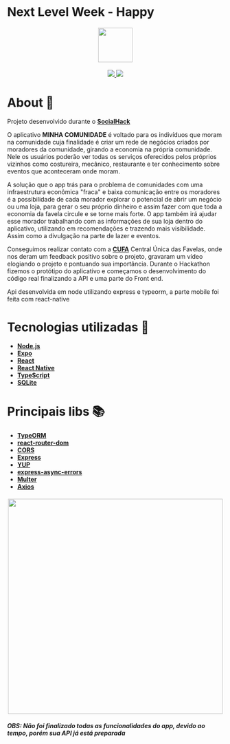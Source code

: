 # Next Level Week - Happy

<h4 align="center">

<img src="https://user-images.githubusercontent.com/53586466/102030711-891f9500-3d92-11eb-877c-e638aee3ea43.png" width="80px" />
</h4>

<p align="center">
	<a href="https://github.com/Douglas-Cezaro">
	    <img src="https://img.shields.io/badge/author-DouglasCezaro-greenlight">
	</a>
    <a href="https://github.com/Douglas-Cezaro/SocialHack/search?l=TSX">
	    <img src="https://img.shields.io/badge/made%20with-typescript-blue">
	</a>
</p>

# About 🧾

Projeto desenvolvido durante o [**SocialHack**](https://socialhack.com.br/)

O aplicativo **MINHA COMUNIDADE** é voltado para os indivíduos que moram na comunidade cuja finalidade é criar um rede de negócios criados por moradores da comunidade, girando a economia na própria comunidade. Nele os usuários poderão ver todas os serviços oferecidos pelos próprios vizinhos como costureira, mecânico, restaurante e ter conhecimento sobre eventos que aconteceram onde moram.

A solução que o app trás para o problema de comunidades com uma infraestrutura econômica "fraca" e baixa comunicação entre os moradores é a possibilidade de cada morador explorar o potencial de abrir um negócio ou uma loja, para gerar o seu próprio dinheiro e assim fazer com que toda a economia da favela circule e se torne mais forte. O app também irá ajudar esse morador trabalhando com as informações de sua loja dentro do aplicativo, utilizando em recomendações e trazendo mais visibilidade. Assim como a divulgação na parte de lazer e eventos.

Conseguimos realizar contato com a [**CUFA**](https://www.cufa.org.br/) Central Única das
Favelas, onde nos deram um feedback positivo sobre o projeto, gravaram um vídeo elogiando o projeto e pontuando sua importância.
Durante o Hackathon fizemos o protótipo do aplicativo e começamos o desenvolvimento do código real finalizando a API e uma parte do Front end.

Api desenvolvida em node utilizando express e typeorm, a parte mobile foi feita com react-native

# Tecnologias utilizadas 🧰

- [**Node.js**](https://nodejs.org/en/)
- [**Expo**](https://expo.io/)
- [**React**](https://pt-br.reactjs.org/)
- [**React Native**](https://reactnative.dev/)
- [**TypeScript**](https://www.typescriptlang.org/)
- [**SQLite**](https://www.sqlite.org/index.html)

# Principais libs 📚

- [**TypeORM**](https://typeorm.io/#/)
- [**react-router-dom**](https://reactrouter.com/web/guides/quick-start)
- [**CORS**](http://expressjs.com/en/resources/middleware/cors.html)
- [**Express**](https://expressjs.com/pt-br/)
- [**YUP**](https://www.npmjs.com/package/yup)
- [**express-async-errors**](https://www.npmjs.com/package/express-async-errors)
- [**Multer**](https://www.npmjs.com/package/multer)
- [**Axios**](https://blog.rocketseat.com.br/axios-um-cliente-http-full-stack/s)

<h4 align="center">

<img src="https://user-images.githubusercontent.com/53586466/102030690-7907b580-3d92-11eb-8f8f-b8d1322b2748.png" width="500px" />
</h4>
<h5>OBS: Não foi finalizado todas as funcionalidades do app, devido ao tempo, porém sua API já está preparada</h5>
